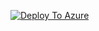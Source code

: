 [![Deploy To Azure](https://docs.microsoft.com/en-us/azure/templates/media/deploy-to-azure.svg)](https://portal.azure.com/#blade/Microsoft_Azure_CreateUIDef/CustomDeploymentBlade/uri/https%3A%2F%2Fraw.githubusercontent.com%2Fsebassem%2FARMUI%2Fmain%2Fdeploy.json/uiFormDefinitionUri/https%3A%2F%2Fraw.githubusercontent.com%2Fsebassem%2FARMUI%2Fmain%2Fsample.json)